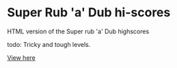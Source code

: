 # Super Rub 'a' Dub hi-scores
HTML version of the Super rub 'a' Dub highscores

todo: Tricky and tough levels.

[View here](https://tayspuckler.github.io/superrubadub)

